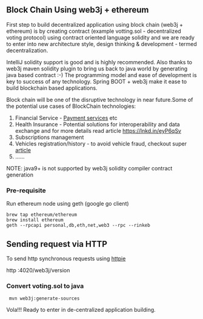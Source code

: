 ## Block Chain Using web3j + ethereum

First step to build decentralized application using block chain (web3j + ethereum) is by creating contract (example votting.sol -  decentralized voting protocol) using contract oriented language solidity and we are ready to enter into new architecture style, design thinking & development - termed decentralization.

IntelliJ solidity support is good and is highly recommended.  Also thanks to web3j maven solidity plugin to bring us back to java world by generating java based contract :-) The programming model and ease of development is key to success of any technology. Spring BOOT + web3j make it ease to build blockchain based applications. 

Block chain will be one of the disruptive technology in near future.Some of the potential use cases of BlockChain technologies:
1. Financial Service - [Payment services](https://lnkd.in/eckdDHm) etc
2. Health Insurance - Potential solutions for interoperability and data exchange and for more details read article https://lnkd.in/eyP6qSv
3. Subscriptions management 
5. Vehicles registration/history - to avoid vehicle fraud, checkout super [article](https://lnkd.in/e2san5f)
6. ......

NOTE: java9+ is not supported by web3j solidity compiler contract generation

### Pre-requisite

Run ethereum node using geth (google go client)

```
brew tap ethereum/ethereum
brew install ethereum
geth --rpcapi personal,db,eth,net,web3 --rpc --rinkeb
```

## Sending request via HTTP

To send http synchronous requests using [httpie](https://httpie.org)

http :4020/web3j/version

### Convert voting.sol to java
 
 ```
  mvn web3j:generate-sources
 ```

Vola!!! Ready to enter in de-centralized application building.